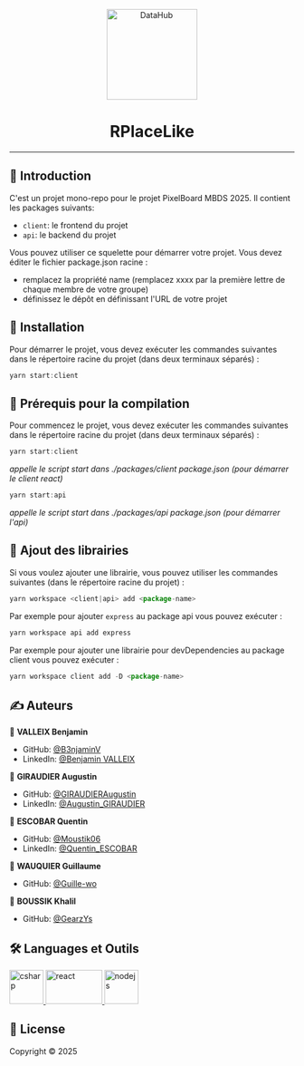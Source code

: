 <p align="center">
<img alt="DataHub" src="https://images.seeklogo.com/logo-png/43/2/reddit-r-place-logo-png_seeklogo-437003.png" height="160px" />
</p>
<h1 align="center"> RPlaceLike </h1>

---

## 📝 Introduction

C'est un projet mono-repo pour le projet PixelBoard MBDS 2025. Il contient les packages suivants:
- `client`: le frontend du projet
- `api`: le backend du projet

Vous pouvez utiliser ce squelette pour démarrer votre projet.
Vous devez éditer le fichier package.json racine :
- remplacez la propriété name (remplacez xxxx par la première lettre de chaque membre de votre groupe)
- définissez le dépôt en définissant l'URL de votre projet

## 📍 Installation

Pour démarrer le projet, vous devez exécuter les commandes suivantes dans le répertoire racine du projet (dans deux terminaux séparés) :
``` js
yarn start:client 
```


## 📍 Prérequis pour la compilation

Pour commencez le projet, vous devez exécuter les commandes suivantes dans le répertoire racine du projet (dans deux terminaux séparés) :
``` js
yarn start:client 
```

*appelle le script start dans ./packages/client package.json (pour démarrer le client react)*  

``` js
yarn start:api 
```

*appelle le script start dans ./packages/api package.json (pour démarrer l'api)*

## 🚀 Ajout des librairies

Si vous voulez ajouter une librairie, vous pouvez utiliser les commandes suivantes (dans le répertoire racine du projet) :
``` js
yarn workspace <client|api> add <package-name> 
```
Par exemple pour ajouter `express` au package api vous pouvez exécuter :
``` js
yarn workspace api add express
```

Par exemple pour ajouter une librairie pour devDependencies au package client vous pouvez exécuter :
``` js
yarn workspace client add -D <package-name>
```



## ✍️ Auteurs

👤 **VALLEIX Benjamin**

* GitHub: [@B3njaminV](https://github.com/B3njaminV)
* LinkedIn: [@Benjamin VALLEIX](https://www.linkedin.com/in/benjamin-valleix-27115719a)

👤 **GIRAUDIER Augustin**

* GitHub: [@GIRAUDIERAugustin](https://github.com/AugustinGiraudier)
* LinkedIn: [@Augustin_GIRAUDIER](https://fr.linkedin.com/in/augustin-giraudier)

👤 **ESCOBAR Quentin**

* GitHub: [@Moustik06](https://github.com/Moustik06)
* LinkedIn: [@Quentin_ESCOBAR](https://fr.linkedin.com/in/quentin-escobar-78a544302)

👤 **WAUQUIER Guillaume**

* GitHub: [@Guille-wo](https://github.com/Guille-wo)

👤 **BOUSSIK Khalil**

* GitHub: [@GearzYs](https://github.com/GearzYs)

## 🛠  Languages et Outils

<p> 
    <a href="https://docs.microsoft.com/en-us/dotnet/csharp/" target="_blank"> 
        <img src="https://upload.wikimedia.org/wikipedia/commons/thumb/a/a7/React-icon.svg/1200px-React-icon.svg.png" alt="csharp" width="60" height="60"/> 
    </a>
    <a href="https://fr.reactjs.org/" target="_blank"> 
        <img src="https://upload.wikimedia.org/wikipedia/commons/thumb/d/d9/Node.js_logo.svg/1280px-Node.js_logo.svg.png" alt="react" width="100" height="60"/>
    </a>
    <a href="https://nodejs.org/en/" target="_blank"> 
        <img src="https://cdn.iconscout.com/icon/free/png-256/free-mongodb-5-1175140.png?f=webp&w=256" alt="nodejs" width="60" height="60"/>
    </a>
</p>


## 📝 License

Copyright © 2025

